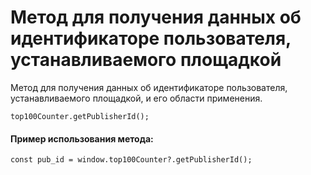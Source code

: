 # Метод для получения данных об идентификаторе пользователя, устанавливаемого площадкой

Метод для получения данных об идентификаторе пользователя, устанавливаемого площадкой, и его области применения.

```
top100Counter.getPublisherId();
```

#### Пример использования метода:

```
const pub_id = window.top100Counter?.getPublisherId();
```
